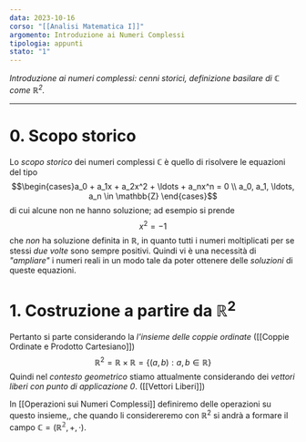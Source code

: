 ```yaml
---
data: 2023-10-16
corso: "[[Analisi Matematica I]]"
argomento: Introduzione ai Numeri Complessi
tipologia: appunti
stato: "1"
---
```

*Introduzione ai numeri complessi: cenni storici, definizione basilare di $\mathbb{C}$ come $\mathbb{R}^2$.*
- - -
# 0. Scopo storico
Lo *scopo storico* dei numeri complessi $\mathbb{C}$ è quello di risolvere le equazioni del tipo $$\begin{cases}a_0 + a_1x + a_2x^2 + \ldots + a_nx^n = 0 \\ a_0, a_1, \ldots, a_n \in \mathbb{Z} \end{cases}$$di cui alcune non ne hanno soluzione; ad esempio si prende $$x^2 = -1$$che *non* ha soluzione definita in $\mathbb{R}$, in quanto tutti i numeri moltiplicati per se stessi *due volte* sono sempre positivi.
Quindi vi è una necessità di *"ampliare"* i numeri reali in un modo tale da poter ottenere delle *soluzioni* di queste equazioni.
# 1. Costruzione a partire da $\mathbb{R}^2$
Pertanto si parte considerando la *l'insieme delle coppie ordinate* ([[Coppie Ordinate e Prodotto Cartesiano]]) $$\mathbb{R}^2 = \mathbb{R} \times \mathbb{R} = \{(a,b): a,b \in \mathbb{R}\}$$
Quindi nel *contesto geometrico* stiamo attualmente considerando dei *vettori liberi con punto di applicazione $0$*. ([[Vettori Liberi]])

In [[Operazioni sui Numeri Complessi]] definiremo delle operazioni su questo insieme,, che quando li considereremo con $\mathbb{R}^2$ si andrà a formare il campo $\mathbb{C} = (\mathbb{R^2}, +, \cdot)$.